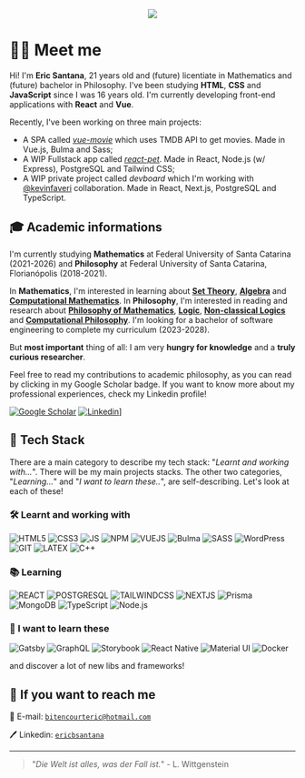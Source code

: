 <p align="center">
  <img src="https://media.tenor.com/images/b47bfe23b9df9d0db730e648d53d5960/tenor.gif" />
</p>

# 👨‍💻 Meet me

Hi! I'm **Eric Santana**, 21 years old and (future) licentiate in Mathematics and (future) bachelor in Philosophy. I've been studying **HTML**, **CSS** and **JavaScript** since I was 16 years old. I'm currently developing front-end applications with **React** and **Vue**.

Recently, I've been working on three main projects:

- A SPA called [_vue-movie_](https://github.com/ericbsantana/vue-movie) which uses TMDB API to get movies. Made in Vue.js, Bulma and Sass;
- A WIP Fullstack app called [_react-pet_](https://github.com/ericbsantana/react-pet). Made in React, Node.js (w/ Express), PostgreSQL and Tailwind CSS;
- A WIP private project called _devboard_ which I'm working with [@kevinfaveri](https://github.com/kevinfaveri) collaboration. Made in React, Next.js, PostgreSQL and TypeScript.

## 🎓 Academic informations

I'm currently studying **Mathematics** at Federal University of Santa Catarina (2021-2026) and **Philosophy** at Federal University of Santa Catarina, Florianópolis (2018-2021).

In **Mathematics**, I'm interested in learning about [**Set Theory**](https://en.wikipedia.org/wiki/Set_theory), [**Algebra**](https://en.wikipedia.org/wiki/Algebra) and [**Computational Mathematics**](https://en.wikipedia.org/wiki/Computational_mathematics). In **Philosophy**, I'm interested in reading and research about [**Philosophy of Mathematics**](https://plato.stanford.edu/entries/philosophy-mathematics/), [**Logic**](https://plato.stanford.edu/entries/logic-classical/), [**Non-classical Logics**](https://plato.stanford.edu/entries/logic-paraconsistent/) and [**Computational Philosophy**](https://plato.stanford.edu/entries/computational-philosophy/). I'm looking for a bachelor of software engineering to complete my curriculum (2023-2028).

<!-- <sup>TL;DR: I am on my way to become a philosopher, mathematician and a full stack software engineer!</sup> -->

But **most important** thing of all: I am very **hungry for knowledge** and a **truly curious researcher**.

Feel free to read my contributions to academic philosophy, as you can read by clicking in my Google Scholar badge. If you want to know more about my professional experiences, check my Linkedin profile!

 [![Google Scholar](https://img.shields.io/static/v1?style=for-the-badge&message=Google+Scholar&color=4285F4&logo=Google+Scholar&logoColor=FFFFFF&label=)](https://scholar.google.com/citations?user=NEC0HhcAAAAJ&hl=en)
[![Linkedin](https://img.shields.io/badge/LinkedIn-0077B5?style=for-the-badge&logo=linkedin&logoColor=white)](https://linkedin.com/in/ericbsantana)]

## 🧰 Tech Stack

There are a  main category to describe my tech stack: "_Learnt and working with..._". There will be my main projects stacks. The other two categories, "_Learning..._" and "_I want to learn these.._", are self-describing. Let's look at each of these!

### 🛠️ Learnt and working with

![HTML5](https://img.shields.io/badge/HTML5-E34F26?style=for-the-badge&logo=html5&logoColor=white)
![CSS3](https://img.shields.io/badge/CSS3-1572B6?style=for-the-badge&logo=css3&logoColor=white)
![JS](https://img.shields.io/badge/JavaScript-F7DF1E?style=for-the-badge&logo=javascript&logoColor=black)
![NPM](https://img.shields.io/badge/npm-CB3837?style=for-the-badge&logo=npm&logoColor=white)
![VUEJS](https://img.shields.io/badge/Vue.js-35495E?style=for-the-badge&logo=vuedotjs&logoColor=4FC08D)
![Bulma](https://img.shields.io/static/v1?style=for-the-badge&message=Bulma&color=222222&logo=Bulma&logoColor=00D1B2&label=)
![SASS](https://img.shields.io/badge/Sass-CC6699?style=for-the-badge&logo=sass&logoColor=white)
![WordPress](https://img.shields.io/static/v1?style=for-the-badge&message=WordPress&color=21759B&logo=WordPress&logoColor=FFFFFF&label=)
![GIT](https://img.shields.io/badge/Git-F05032?style=for-the-badge&logo=git&logoColor=white)
![LATEX](https://img.shields.io/badge/LaTeX-47A141?style=for-the-badge&logo=LaTeX&logoColor=white)
![C++](https://img.shields.io/badge/C%2B%2B-00599C?style=for-the-badge&logo=c%2B%2B&logoColor=white)

### 📚 Learning

![REACT](https://img.shields.io/badge/React-20232A?style=for-the-badge&logo=react&logoColor=61DAFB)
![POSTGRESQL](https://img.shields.io/badge/PostgreSQL-316192?style=for-the-badge&logo=postgresql&logoColor=white)
![TAILWINDCSS](https://img.shields.io/badge/Tailwind_CSS-38B2AC?style=for-the-badge&logo=tailwind-css&logoColor=white)
![NEXTJS](https://img.shields.io/badge/next.js-000000?style=for-the-badge&logo=nextdotjs&logoColor=white)
![Prisma](https://img.shields.io/static/v1?style=for-the-badge&message=Prisma&color=2D3748&logo=Prisma&logoColor=FFFFFF&label=)
![MongoDB](https://img.shields.io/static/v1?style=for-the-badge&message=MongoDB&color=47A248&logo=MongoDB&logoColor=FFFFFF&label=)
![TypeScript](https://img.shields.io/badge/typescript-%23007ACC.svg?style=for-the-badge&logo=typescript&logoColor=white)
![Node.js](https://img.shields.io/badge/node.js-%2343853D.svg?style=for-the-badge&logo=node-dot-js&logoColor=white)

### 🚀 I want to learn these

![Gatsby](https://img.shields.io/static/v1?style=for-the-badge&message=Gatsby&color=663399&logo=Gatsby&logoColor=FFFFFF&label=)
![GraphQL](https://img.shields.io/static/v1?style=for-the-badge&message=GraphQL&color=E434AA&logo=GraphQL&logoColor=FFFFFF&label=)
![Storybook](https://img.shields.io/static/v1?style=for-the-badge&message=Storybook&color=FF4785&logo=Storybook&logoColor=FFFFFF&label=)
![React Native](https://img.shields.io/badge/react_native-%2320232a.svg?style=for-the-badge&logo=react&logoColor=%2361DAFB)
![Material UI](https://img.shields.io/badge/materialui-%230081CB.svg?style=for-the-badge&logo=material-ui&logoColor=white)
![Docker](https://img.shields.io/static/v1?style=for-the-badge&message=Docker&color=2496ED&logo=Docker&logoColor=FFFFFF&label=)

and discover a lot of new libs and frameworks!

## 🔭 If you want to reach me

📧 E-mail: [```bitencourteric@hotmail.com```](mailto:bitencourteric@hotmail.com)

🖊️ Linkedin: [```ericbsantana```](https://linkedin.com/in/ericbsantana)

---

>"_Die Welt ist alles, was der Fall ist._" - L. Wittgenstein
